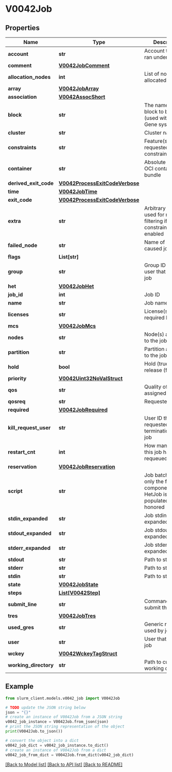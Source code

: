# V0042Job


## Properties

Name | Type | Description | Notes
------------ | ------------- | ------------- | -------------
**account** | **str** | Account the job ran under | [optional] 
**comment** | [**V0042JobComment**](V0042JobComment.md) |  | [optional] 
**allocation_nodes** | **int** | List of nodes allocated to the job | [optional] 
**array** | [**V0042JobArray**](V0042JobArray.md) |  | [optional] 
**association** | [**V0042AssocShort**](V0042AssocShort.md) |  | [optional] 
**block** | **str** | The name of the block to be used (used with Blue Gene systems) | [optional] 
**cluster** | **str** | Cluster name | [optional] 
**constraints** | **str** | Feature(s) the job requested as a constraint | [optional] 
**container** | **str** | Absolute path to OCI container bundle | [optional] 
**derived_exit_code** | [**V0042ProcessExitCodeVerbose**](V0042ProcessExitCodeVerbose.md) |  | [optional] 
**time** | [**V0042JobTime**](V0042JobTime.md) |  | [optional] 
**exit_code** | [**V0042ProcessExitCodeVerbose**](V0042ProcessExitCodeVerbose.md) |  | [optional] 
**extra** | **str** | Arbitrary string used for node filtering if extra constraints are enabled | [optional] 
**failed_node** | **str** | Name of node that caused job failure | [optional] 
**flags** | **List[str]** |  | [optional] 
**group** | **str** | Group ID of the user that owns the job | [optional] 
**het** | [**V0042JobHet**](V0042JobHet.md) |  | [optional] 
**job_id** | **int** | Job ID | [optional] 
**name** | **str** | Job name | [optional] 
**licenses** | **str** | License(s) required by the job | [optional] 
**mcs** | [**V0042JobMcs**](V0042JobMcs.md) |  | [optional] 
**nodes** | **str** | Node(s) allocated to the job | [optional] 
**partition** | **str** | Partition assigned to the job | [optional] 
**hold** | **bool** | Hold (true) or release (false) job | [optional] 
**priority** | [**V0042Uint32NoValStruct**](V0042Uint32NoValStruct.md) |  | [optional] 
**qos** | **str** | Quality of Service assigned to the job | [optional] 
**qosreq** | **str** | Requested QOS | [optional] 
**required** | [**V0042JobRequired**](V0042JobRequired.md) |  | [optional] 
**kill_request_user** | **str** | User ID that requested termination of the job | [optional] 
**restart_cnt** | **int** | How many times this job has been requeued/restarted | [optional] 
**reservation** | [**V0042JobReservation**](V0042JobReservation.md) |  | [optional] 
**script** | **str** | Job batch script; only the first component in a HetJob is populated or honored | [optional] 
**stdin_expanded** | **str** | Job stdin with expanded fields | [optional] 
**stdout_expanded** | **str** | Job stdout with expanded fields | [optional] 
**stderr_expanded** | **str** | Job stderr with expanded fields | [optional] 
**stdout** | **str** | Path to stdout file | [optional] 
**stderr** | **str** | Path to stderr file | [optional] 
**stdin** | **str** | Path to stdin file | [optional] 
**state** | [**V0042JobState**](V0042JobState.md) |  | [optional] 
**steps** | [**List[V0042Step]**](V0042Step.md) |  | [optional] 
**submit_line** | **str** | Command used to submit the job | [optional] 
**tres** | [**V0042JobTres**](V0042JobTres.md) |  | [optional] 
**used_gres** | **str** | Generic resources used by job | [optional] 
**user** | **str** | User that owns the job | [optional] 
**wckey** | [**V0042WckeyTagStruct**](V0042WckeyTagStruct.md) |  | [optional] 
**working_directory** | **str** | Path to current working directory | [optional] 

## Example

```python
from slurm_client.models.v0042_job import V0042Job

# TODO update the JSON string below
json = "{}"
# create an instance of V0042Job from a JSON string
v0042_job_instance = V0042Job.from_json(json)
# print the JSON string representation of the object
print(V0042Job.to_json())

# convert the object into a dict
v0042_job_dict = v0042_job_instance.to_dict()
# create an instance of V0042Job from a dict
v0042_job_from_dict = V0042Job.from_dict(v0042_job_dict)
```
[[Back to Model list]](../README.md#documentation-for-models) [[Back to API list]](../README.md#documentation-for-api-endpoints) [[Back to README]](../README.md)


